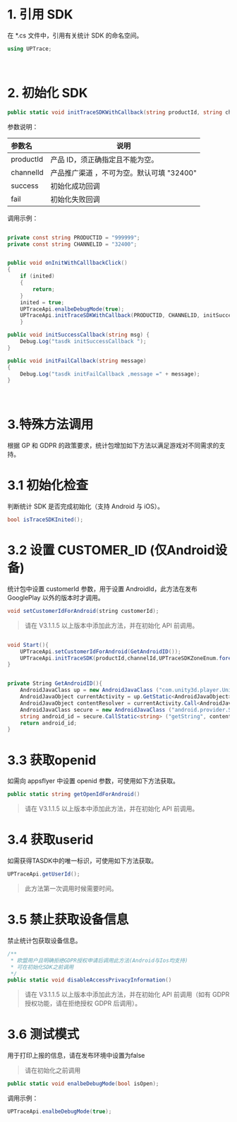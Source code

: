 # 1. 引用 SDK
在 *.cs 文件中，引用有关统计 SDK 的命名空间。
```csharp
using UPTrace;
```
&ensp;
# 2. 初始化 SDK

```csharp
public static void initTraceSDKWithCallback(string productId, string channelId, Action<string> success, Action<string> fail)

```

参数说明：

|参数名|说明|
|:----  |-----   |
|productId |产品 ID，须正确指定且不能为空。   |
|channelId | 产品推广渠道 ，不可为空。默认可填 "32400"  |
|success  |初始化成功回调   |
|fail   |初始化失败回调   |
调用示例：

```csharp

private const string PRODUCTID = "999999";
private const string CHANNELID = "32400";


public void onInitWithCalllbackClick()
{
	if (inited)
	{
		return;
	}
	inited = true;
	UPTraceApi.enalbeDebugMode(true);
	UPTraceApi.initTraceSDKWithCallback(PRODUCTID, CHANNELID, initSuccessCallback, initFailCallback);
    }

public void initSuccessCallback(string msg) {
	Debug.Log("tasdk initSuccessCallback ");
}

public void initFailCallback(string message)
{
	Debug.Log("tasdk initFailCallback ,message =" + message);
}

```
&ensp;
# 3.特殊方法调用
根据 GP 和 GDPR 的政策要求，统计包增加如下方法以满足游戏对不同需求的支持。

# 3.1 初始化检查
判断统计 SDK 是否完成初始化（支持 Android 与 iOS）。

```csharp
bool isTraceSDKInited();
```

# 3.2 设置 CUSTOMER_ID (仅Android设备)
统计包中设置 customerId 参数，用于设置 AndroidId，此方法在发布 GooglePlay 以外的版本时才调用。

```java
void setCustomerIdForAndroid(string customerId);
```
> 请在 V3.1.1.5 以上版本中添加此方法，并在初始化 API 前调用。

```csharp

void Start(){
	UPTraceApi.setCustomerIdForAndroid(GetAndroidID());
	UPTraceApi.initTraceSDK(productId,channelId,UPTraceSDKZoneEnum.foregin);
}


private String GetAndroidID(){
	AndroidJavaClass up = new AndroidJavaClass ("com.unity3d.player.UnityPlayer");
	AndroidJavaObject currentActivity = up.GetStatic<AndroidJavaObject> ("currentActivity");
	AndroidJavaObject contentResolver = currentActivity.Call<AndroidJavaObject> ("getContentResolver");
	AndroidJavaClass secure = new AndroidJavaClass ("android.provider.Settings$Secure");
	string android_id = secure.CallStatic<string> ("getString", contentResolver, "android_id");
	return android_id;
}
```

# 3.3 获取openid
如需向 appsflyer 中设置 openid 参数，可使用如下方法获取。


```csharp
public static string getOpenIdForAndroid()
```
>请在 V3.1.1.5 以上版本中添加此方法，并在初始化 API 前调用。


# 3.4 获取userid

如需获得TASDK中的唯一标识，可使用如下方法获取。

 ```java
UPTraceApi.getUserId();
```
> 此方法第一次调用时候需要时间。




# 3.5  禁止获取设备信息
禁止统计包获取设备信息。

```csharp
/**
 * 欧盟用户且明确拒绝GDPR授权申请后调用此方法(Android与Ios均支持)
 * 可在初始化SDK之前调用
 */
public static void disableAccessPrivacyInformation()
```
>请在 V3.1.1.5 以上版本中添加此方法，并在初始化 API 前调用（如有 GDPR 授权功能，请在拒绝授权 GDPR 后调用）。

# 3.6 测试模式
用于打印上报的信息，请在发布环境中设置为false
>请在初始化之前调用

```csharp
public static void enalbeDebugMode(bool isOpen);
```
调用示例：

``` csharp
UPTraceApi.enalbeDebugMode(true);
```








